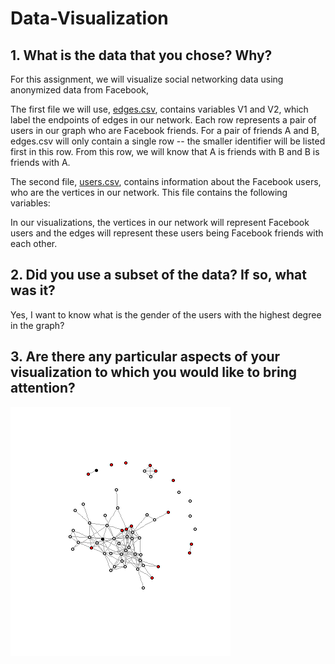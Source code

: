 # Data-Visualization

## 1. What is the data that you chose? Why?

For this assignment, we will visualize social networking data using anonymized data from Facebook, 

The first file we will use, [edges.csv](https://courses.edx.org/asset-v1:MITx+15.071x_2a+2T2015+type@asset+block/edges.csv), contains variables V1 and V2, which label the endpoints of edges in our network. Each row represents a pair of users in our graph who are Facebook friends. For a pair of friends A and B, edges.csv will only contain a single row -- the smaller identifier will be listed first in this row. From this row, we will know that A is friends with B and B is friends with A.

The second file, [users.csv](https://courses.edx.org/asset-v1:MITx+15.071x_2a+2T2015+type@asset+block/users.csv), contains information about the Facebook users, who are the vertices in our network. This file contains the following variables:

In our visualizations, the vertices in our network will represent Facebook users and the edges will represent these users being Facebook friends with each other.

## 2. Did you use a subset of the data? If so, what was it?

Yes, I want to know what is the gender of the users with the highest degree in the graph?

## 3. Are there any particular aspects of your visualization to which you would like to bring attention?

![plot](https://raw.githubusercontent.com/ShaneKao/Data-Visualization/master/Rplot01.png)
